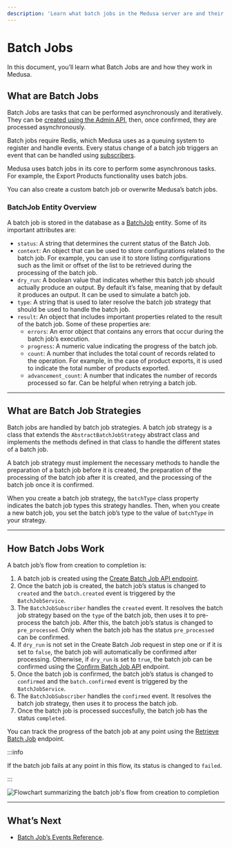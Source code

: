 ```yaml
---
description: 'Learn what batch jobs in the Medusa server are and their flow. Batch jobs are tasks that can be performed asynchronously and iteratively in the Medusa server.'
---
```


# Batch Jobs

In this document, you’ll learn what Batch Jobs are and how they work in Medusa.

## What are Batch Jobs

Batch Jobs are tasks that can be performed asynchronously and iteratively. They can be [created using the Admin API](https://docs.medusajs.com/api/admin/#tag/Batch-Job/operation/PostBatchJobs), then, once confirmed, they are processed asynchronously.

Batch jobs require Redis, which Medusa uses as a queuing system to register and handle events. Every status change of a batch job triggers an event that can be handled using [subscribers](../subscribers/overview.md).

Medusa uses batch jobs in its core to perform some asynchronous tasks. For example, the Export Products functionality uses batch jobs.

You can also create a custom batch job or overwrite Medusa’s batch jobs.

### BatchJob Entity Overview

A batch job is stored in the database as a [BatchJob](https://docs.medusajs.com/references/entities/classes/BatchJob) entity. Some of its important attributes are:

- `status`: A string that determines the current status of the Batch Job.
- `context`: An object that can be used to store configurations related to the batch job. For example, you can use it to store listing configurations such as the limit or offset of the list to be retrieved during the processing of the batch job.
- `dry_run`: A boolean value that indicates whether this batch job should actually produce an output. By default it’s false, meaning that by default it produces an output. It can be used to simulate a batch job.
- `type`: A string that is used to later resolve the batch job strategy that should be used to handle the batch job.
- `result`: An object that includes important properties related to the result of the batch job. Some of these properties are:
  - `errors`: An error object that contains any errors that occur during the batch job’s execution.
  - `progress`: A numeric value indicating the progress of the batch job.
  - `count`: A number that includes the total count of records related to the operation. For example, in the case of product exports, it is used to indicate the total number of products exported.
  - `advancement_count`: A number that indicates the number of records processed so far. Can be helpful when retrying a batch job.

---

## What are Batch Job Strategies

Batch jobs are handled by batch job strategies. A batch job strategy is a class that extends the `AbstractBatchJobStrategy` abstract class and implements the methods defined in that class to handle the different states of a batch job.

A batch job strategy must implement the necessary methods to handle the preparation of a batch job before it is created, the preparation of the processing of the batch job after it is created, and the processing of the batch job once it is confirmed.

When you create a batch job strategy, the `batchType` class property indicates the batch job types this strategy handles. Then, when you create a new batch job, you set the batch job’s type to the value of `batchType` in your strategy.

---

## How Batch Jobs Work

A batch job’s flow from creation to completion is:

1. A batch job is created using the [Create Batch Job API endpoint](https://docs.medusajs.com/api/admin/#tag/Batch-Job/operation/PostBatchJobs).
2. Once the batch job is created, the batch job’s status is changed to `created` and the `batch.created` event is triggered by the `BatchJobService`.
3. The `BatchJobSubscriber` handles the `created` event. It resolves the batch job strategy based on the `type` of the batch job, then uses it to pre-process the batch job. After this, the batch job’s status is changed to `pre_processed`. Only when the batch job has the status `pre_processed` can be confirmed.
4. If `dry_run` is not set in the Create Batch Job request in step one or if it is set to `false`, the batch job will automatically be confirmed after processing. Otherwise, if `dry_run` is set to `true`, the batch job can be confirmed using the [Confirm Batch Job API](https://docs.medusajs.com/api/admin/#tag/Batch-Job/operation/PostBatchJobsBatchJobConfirmProcessing) endpoint.
5. Once the batch job is confirmed, the batch job’s status is changed to `confirmed` and the `batch.confirmed` event is triggered by the `BatchJobService`.
6. The `BatchJobSubscriber` handles the `confirmed` event. It resolves the batch job strategy, then uses it to process the batch job. 
7. Once the batch job is processed succesfully, the batch job has the status `completed`.

You can track the progress of the batch job at any point using the [Retrieve Batch Job](https://docs.medusajs.com/api/admin/#tag/Batch-Job/operation/GetBatchJobsBatchJob) endpoint.

:::info

If the batch job fails at any point in this flow, its status is changed to `failed`.

:::

![Flowchart summarizing the batch job's flow from creation to completion](https://res.cloudinary.com/dza7lstvk/image/upload/v1668001632/Medusa%20Docs/Diagrams/Qja0kAz_ns4vm8.png)

---

## What’s Next

- [Batch Job’s Events Reference](../subscribers/events-list.md#batch-jobs-events).
